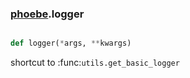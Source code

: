 ### [phoebe](phoebe.md).logger

```py

def logger(*args, **kwargs)

```



shortcut to :func:`utils.get_basic_logger`

